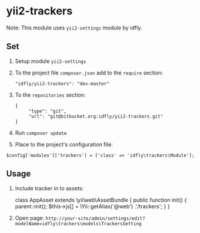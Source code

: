 # yii2-trackers

Note: This module uses `yii2-settings` module by idfly.

## Set

1. Setup module `yii2-settings`

2. To the project file `composer.json` add to the `require` section:

      `"idfly/yii2-trackers": "dev-master"`

3. To the `repositories` section:
      ```
      {
           "type": "git",
           "url": "git@bitbucket.org:idfly/yii2-trackers.git"
      }
      ```

4. Run `composer update`

5. Place to the project's configuration file:

`
$config['modules']['trackers'] = ['class' => 'idfly\trackers\Module'];
`

## Usage

1. Include tracker in to assets:


    class AppAsset extends \yii\web\AssetBundle
     {
         public function init()
         {
             parent::init();
             $this->js[] = \Yii::getAlias('@web') .'/trackers';
         }
     }

2. Open page:
    `http://your-site/admin/settings/edit?modelName=idfly\trackers\models\TrackersSetting`